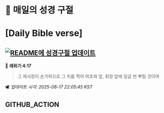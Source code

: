 # 🙏 매일의 성경 구절
# [Daily Bible verse]
## [![README에 성경구절 업데이트](https://github.com/DONGSUKA/first_test/actions/workflows/update-readme-bible.yml/badge.svg)](https://github.com/DONGSUKA/first_test/actions/workflows/update-readme-bible.yml)
<!-- START_BIBLE_VERSE -->
📖 **레위기 4:17**
> 그 제사장이 손가락으로 그 피를 찍어 여호와 앞, 휘장 앞에 일곱 번 뿌릴 것이며

🕊️ _업데이트 시각: 2025-08-17 22:05:45 KST_
  <!-- END_BIBLE_VERSE -->
## GITHUB_ACTION
